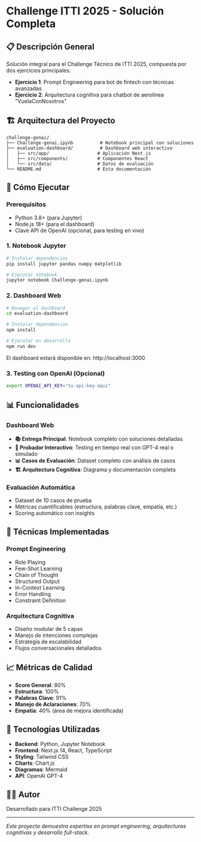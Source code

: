 # Challenge ITTI 2025 - Solución Completa

## 📋 Descripción General

Solución integral para el Challenge Técnico de ITTI 2025, compuesta por dos ejercicios principales:

- **Ejercicio 1**: Prompt Engineering para bot de fintech con técnicas avanzadas
- **Ejercicio 2**: Arquitectura cognitiva para chatbot de aerolínea "VuelaConNosotros"

## 🏗️ Arquitectura del Proyecto

```
challenge-genai/
├── Challenge-genai.ipynb          # Notebook principal con soluciones
├── evaluation-dashboard/          # Dashboard web interactivo
│   ├── src/app/                  # Aplicación Next.js
│   ├── src/components/           # Componentes React
│   └── src/data/                 # Datos de evaluación
└── README.md                     # Esta documentación
```

## 🚀 Cómo Ejecutar

### Prerequisitos

- Python 3.8+ (para Jupyter)
- Node.js 18+ (para el dashboard)
- Clave API de OpenAI (opcional, para testing en vivo)

### 1. Notebook Jupyter

```bash
# Instalar dependencias
pip install jupyter pandas numpy matplotlib

# Ejecutar notebook
jupyter notebook Challenge-genai.ipynb
```

### 2. Dashboard Web

```bash
# Navegar al dashboard
cd evaluation-dashboard

# Instalar dependencias
npm install

# Ejecutar en desarrollo
npm run dev
```

El dashboard estará disponible en: http://localhost:3000

### 3. Testing con OpenAI (Opcional)

```bash
export OPENAI_API_KEY="tu-api-key-aqui"
```

## 📊 Funcionalidades

### Dashboard Web

- **📚 Entrega Principal**: Notebook completo con soluciones detalladas
- **🧪 Probador Interactivo**: Testing en tiempo real con GPT-4 real o simulado
- **📊 Casos de Evaluación**: Dataset completo con análisis de casos
- **🏗️ Arquitectura Cognitiva**: Diagrama y documentación completa

### Evaluación Automática

- Dataset de 10 casos de prueba
- Métricas cuantificables (estructura, palabras clave, empatía, etc.)
- Scoring automático con insights

## 🎯 Técnicas Implementadas

### Prompt Engineering

- Role Playing
- Few-Shot Learning
- Chain of Thought
- Structured Output
- In-Context Learning
- Error Handling
- Constraint Definition

### Arquitectura Cognitiva

- Diseño modular de 5 capas
- Manejo de intenciones complejas
- Estrategia de escalabilidad
- Flujos conversacionales detallados

## 📈 Métricas de Calidad

- **Score General**: 80%
- **Estructura**: 100%
- **Palabras Clave**: 91%
- **Manejo de Aclaraciones**: 70%
- **Empatía**: 40% (área de mejora identificada)

## 🔧 Tecnologías Utilizadas

- **Backend**: Python, Jupyter Notebook
- **Frontend**: Next.js 14, React, TypeScript
- **Styling**: Tailwind CSS
- **Charts**: Chart.js
- **Diagramas**: Mermaid
- **API**: OpenAI GPT-4

## 👨‍💻 Autor

Desarrollado para ITTI Challenge 2025

---

_Este proyecto demuestra expertise en prompt engineering, arquitecturas cognitivas y desarrollo full-stack._
